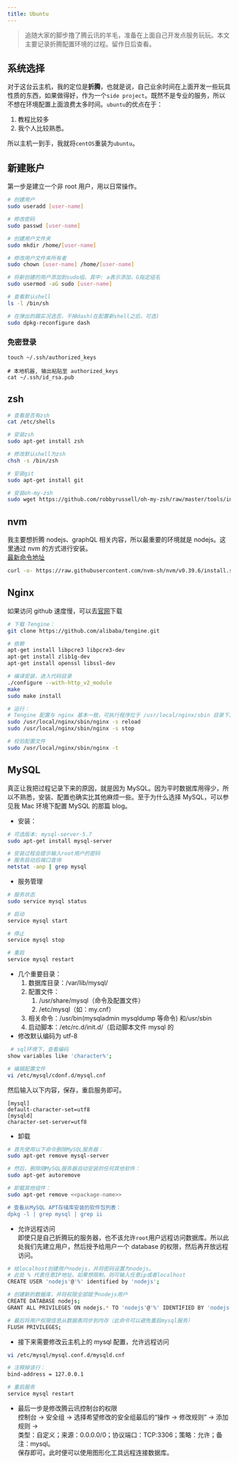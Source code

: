 ```yaml
---
title: Ubuntu
---
```


> 追随大家的脚步撸了腾云讯的羊毛，准备在上面自己开发点服务玩玩。本文主要记录折腾配置环境的过程。留作日后查看。

## 系统选择

对于这台云主机，我的定位是**折腾**，也就是说，自己业余时间在上面开发一些玩具性质的东西，如果做得好，作为一个`side project`。既然不是专业的服务，所以不想在环境配置上面浪费太多时间。`ubuntu`的优点在于：

1. 教程比较多
1. 我个人比较熟悉。

所以主机一到手，我就将`centOS`重装为`ubuntu`。

## 新建账户

第一步是建立一个非 root 用户，用以日常操作。

```bash
# 创建用户
sudo useradd [user-name]

# 修改密码
sudo passwd [user-name]

# 创建用户文件夹
sudo mkdir /home/[user-name]

# 修改用户文件夹所有者
sudo chown [user-name] /home/[user-name]

# 将新创建的用户添加到sudo组。其中: a表示添加，G指定组名
sudo usermod -aG sudo [user-name]

# 查看默认shell
ls -l /bin/sh

# 在弹出的踢实况选否，干掉dash(在配置新shell之后，可选)
sudo dpkg-reconfigure dash
```

### 免密登录
```shell
touch ~/.ssh/authorized_keys

# 本地机器, 输出粘贴至 authorized_keys
cat ~/.ssh/id_rsa.pub
```

## zsh

```bash
# 查看是否有zsh
cat /etc/shells

# 安装zsh
sudo apt-get install zsh

# 修改默认shell为zsh
chsh -s /bin/zsh

# 安装git
sudo apt-get install git

# 安装oh-my-zsh
sudo wget https://github.com/robbyrussell/oh-my-zsh/raw/master/tools/install.sh -O - | sh
```

## nvm

我主要想折腾 nodejs、graphQL 相关内容，所以最重要的环境就是 nodejs。这里通过 nvm 的方式进行安装。  
[最新命令地址](https://github.com/nvm-sh/nvm#installing-and-updating)
```bash
curl -o- https://raw.githubusercontent.com/nvm-sh/nvm/v0.39.6/install.sh | bash
```

## Nginx

如果访问 github 速度慢，可以去[官网](http://tengine.taobao.org/download_cn.html)下载

```bash
# 下载 Tengine：
git clone https://github.com/alibaba/tengine.git

# 依赖
apt-get install libpcre3 libpcre3-dev
apt-get install zlib1g-dev
apt-get install openssl libssl-dev

# 编译安装，进入代码目录
./configure --with-http_v2_module
make
sudo make install

# 运行：
# Tengine 配置与 nginx 基本一致，可执行程序位于 /usr/local/nginx/sbin 目录下。
sudo /usr/local/nginx/sbin/nginx -s reload
sudo /usr/local/nginx/sbin/nginx -s stop

# 校验配置文件
sudo /usr/local/nginx/sbin/nginx -t
```

## MySQL

真正让我把过程记录下来的原因，就是因为 MySQL。因为平时数据库用得少，所以不熟悉，安装、配置也确实比其他麻烦一些。至于为什么选择 MySQL，可以参见我 Mac 环境下配置 MySQL 的那篇 blog。

-   安装：

```bash
# 可选版本: mysql-server-5.7
sudo apt-get install mysql-server

# 安装过程会提示输入root用户的密码
# 服务启动后端口查询
netstat -anp | grep mysql
```

-   服务管理

```bash
# 服务状态
sudo service mysql status

# 启动
service mysql start

# 停止
service mysql stop

# 重启
service mysql restart
```

-   几个重要目录：
    1. 数据库目录：/var/lib/mysql/
    1. 配置文件：
        1. /usr/share/mysql（命令及配置文件）
        1. /etc/mysql（如：my.cnf）
    1. 相关命令：/usr/bin(mysqladmin mysqldump 等命令) 和/usr/sbin
    1. 启动脚本：/etc/rc.d/init.d/（启动脚本文件 mysql 的
-   修改默认编码为 utf-8

```bash
 # sql环境下，查看编码
show variables like 'character%';

# 编辑配置文件
vi /etc/mysql/cdonf.d/mysql.cnf
```

然后输入以下内容，保存，重启服务即可。

```shell
[mysql]
default-character-set=utf8
[mysqld]
character-set-server=utf8
```

-   卸载

```bash
# 首先使用以下命令删除MySQL服务器：
sudo apt-get remove mysql-server

# 然后，删除随MySQL服务器自动安装的任何其他软件：
sudo apt-get autoremove

# 卸载其他组件：
sudo apt-get remove <<package-name>>

# 查看从MySQL APT存储库安装的软件包列表：
dpkg -l | grep mysql | grep ii
```

-   允许远程访问
    <br />即使只是自己折腾玩的服务器，也不该允许`root`用户远程访问数据库。所以此处我们先建立用户，然后授予给用户一个 database 的权限，然后再开放远程访问。

```bash
# 给localhost创建用户nodejs，并将密码设置为nodejs。
# 此处 % 代表任意IP地址。如果想限制，则可输入任意ip或者localhost
CREATE USER 'nodejs'@'%' identified by 'nodejs';

# 创建新的数据库，并将权限全部赋予nodejs用户
CREATE DATABASE nodejs;
GRANT ALL PRIVILEGES ON nodejs.* TO 'nodejs'@'%' IDENTIFIED BY 'nodejs';

# 最后将用户权限信息从数据表同步到内存（此命令可以避免重启mysql服务）
FLUSH PRIVILEGES;
```

-   接下来需要修改云主机上的 mysql 配置，允许远程访问

```bash
vi /etc/mysql/mysql.conf.d/mysqld.cnf

# 注释掉该行：
bind-address = 127.0.0.1

# 重启服务
service mysql restart
```

-   最后一步是修改腾云讯控制台的权限  
    控制台 -> 安全组 -> 选择希望修改的安全组最后的“操作 -> 修改规则” -> 添加规则 ->  
    类型：自定义；来源：0.0.0.0/0；协议端口：TCP:3306；策略：允许；备注：mysql。  
    保存即可。此时便可以使用图形化工具远程连接数据库。
